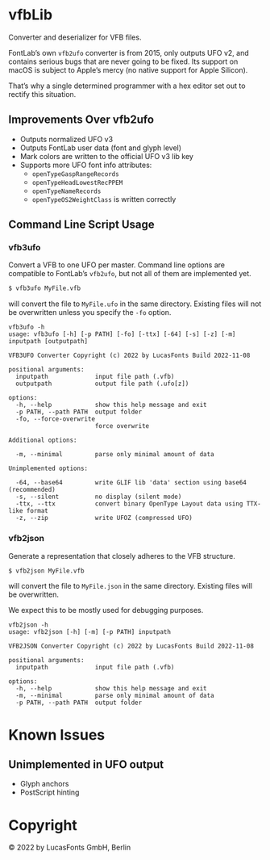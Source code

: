 # vfbLib

Converter and deserializer for VFB files.

FontLab’s own `vfb2ufo` converter is from 2015, only outputs UFO v2, and
contains serious bugs that are never going to be fixed. Its support on macOS is
subject to Apple’s mercy (no native support for Apple Silicon).

That’s why a single determined programmer with a hex editor set out to rectify
this situation.

## Improvements Over vfb2ufo

- Outputs normalized UFO v3
- Outputs FontLab user data (font and glyph level)
- Mark colors are written to the official UFO v3 lib key
- Supports more UFO font info attributes:
  - `openTypeGaspRangeRecords`
  - `openTypeHeadLowestRecPPEM`
  - `openTypeNameRecords`
  - `openTypeOS2WeightClass` is written correctly


## Command Line Script Usage

### vfb3ufo

Convert a VFB to one UFO per master. Command line options are compatible to
FontLab’s `vfb2ufo`, but not all of them are implemented yet.

```bash
$ vfb3ufo MyFile.vfb
```

will convert the file to `MyFile.ufo` in the same directory. Existing files will
not be overwritten unless you specify the `-fo` option.

```
vfb3ufo -h
usage: vfb3ufo [-h] [-p PATH] [-fo] [-ttx] [-64] [-s] [-z] [-m] inputpath [outputpath]

VFB3UFO Converter Copyright (c) 2022 by LucasFonts Build 2022-11-08

positional arguments:
  inputpath             input file path (.vfb)
  outputpath            output file path (.ufo[z])

options:
  -h, --help            show this help message and exit
  -p PATH, --path PATH  output folder
  -fo, --force-overwrite
                        force overwrite

Additional options:

  -m, --minimal         parse only minimal amount of data

Unimplemented options:

  -64, --base64         write GLIF lib 'data' section using base64 (recommended)
  -s, --silent          no display (silent mode)
  -ttx, --ttx           convert binary OpenType Layout data using TTX-like format
  -z, --zip             write UFOZ (compressed UFO)
```


### vfb2json

Generate a representation that closely adheres to the VFB structure.

```bash
$ vfb2json MyFile.vfb
```

will convert the file to `MyFile.json` in the same directory. Existing files will be overwritten.

We expect this to be mostly used for debugging purposes.

```
vfb2json -h
usage: vfb2json [-h] [-m] [-p PATH] inputpath

VFB2JSON Converter Copyright (c) 2022 by LucasFonts Build 2022-11-08

positional arguments:
  inputpath             input file path (.vfb)

options:
  -h, --help            show this help message and exit
  -m, --minimal         parse only minimal amount of data
  -p PATH, --path PATH  output folder
```


# Known Issues

## Unimplemented in UFO output

- Glyph anchors
- PostScript hinting

# Copyright

© 2022 by LucasFonts GmbH, Berlin
